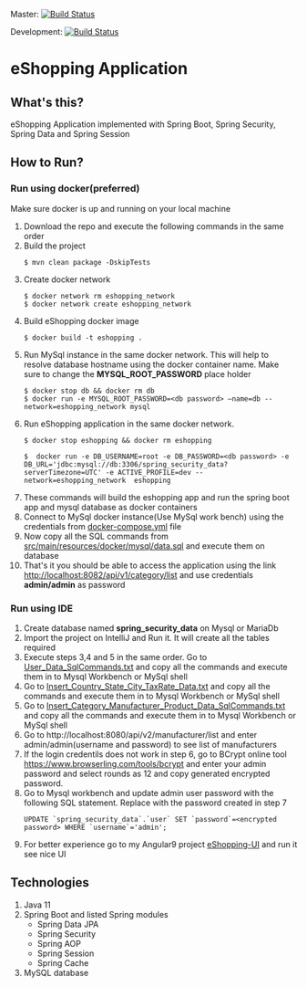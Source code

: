 Master: [![Build Status](https://travis-ci.com/pavankjadda/eShopping.svg?branch=master)](https://travis-ci.com/pavankjadda/eShopping)

Development: [![Build Status](https://travis-ci.com/pavankjadda/eShopping.svg?branch=development)](https://travis-ci.com/pavankjadda/eShopping)

# eShopping Application

## What's this?
eShopping Application implemented with Spring Boot, Spring Security, Spring Data and Spring Session

## How to Run?
### Run using docker(preferred)
Make sure docker is up and running on your local machine

1. Download the repo and execute the following commands in the same order
2. Build the project
    ```shell script
    $ mvn clean package -DskipTests
      ```
3. Create docker network
    ```shell script
    $ docker network rm eshopping_network
    $ docker network create eshopping_network
      ```
4. Build eShopping docker image
    ```shell script
    $ docker build -t eshopping .
      ```
5. Run MySql instance in the same docker network. This will help to resolve database hostname using the docker container name. Make sure to change the **MYSQL_ROOT_PASSWORD** place holder
    ```shell script
    $ docker stop db && docker rm db
    $ docker run -e MYSQL_ROOT_PASSWORD=<db password> —name=db --network=eshopping_network mysql 
      ```
6. Run eShopping application in the same docker network.
    ```shell script
    $ docker stop eshopping && docker rm eshopping
      
    $  docker run -e DB_USERNAME=root -e DB_PASSWORD=<db password> -e DB_URL='jdbc:mysql://db:3306/spring_security_data?serverTimezone=UTC' -e ACTIVE_PROFILE=dev --network=eshopping_network  eshopping
    ```
2. These commands will build the eshopping app and run the spring boot app and mysql database as docker containers
3. Connect to MySql docker instance(Use MySql work bench) using the credentials from [docker-compose.yml](docker-compose.yml) file 
4. Now copy all the SQL commands from [src/main/resources/docker/mysql/data.sql](src/main/resources/docker/mysql/data.sql) and  execute them on database
5. That's it you should be able to access the application using the link [http://localhost:8082/api/v1/category/list](http://localhost:8082/api/v1/category/list) and use credentials **admin/admin**  as password  


### Run using IDE
1. Create database named **spring_security_data** on Mysql or MariaDb
2. Import the project on IntelliJ and Run it. It will create all the tables required
3. Execute steps 3,4 and 5 in the same order. Go to [User_Data_SqlCommands.txt](src/main/resources/data/User_Data_SqlCommands.txt) and copy all the commands and execute them in to Mysql Workbench or MySql shell
4. Go to [Insert_Country_State_City_TaxRate_Data.txt](src/main/resources/data/Insert_Country_State_City_TaxRate_Data.txt) and copy all the commands and execute them in to Mysql Workbench or MySql shell
5. Go to [Insert_Category_Manufacturer_Product_Data_SqlCommands.txt](src/main/resources/data/Insert_Category_Manufacturer_Product_Data_SqlCommands.txt) and copy all the commands and execute them in to Mysql Workbench or MySql shell
6. Go to http://localhost:8080/api/v2/manufacturer/list and enter admin/admin(username and password) to see list of manufacturers
7. If the login credentils does not work in step 6, go to BCrypt online tool https://www.browserling.com/tools/bcrypt and enter your admin password and select rounds as 12 and copy generated encrypted password.
8. Go to Mysql workbench and update admin user password with the following SQL statement. Replace **<encrypted password>** with the password created in step 7
   ```
   UPDATE `spring_security_data`.`user` SET `password`=<encrypted password> WHERE `username`='admin';
   ```
9. For better experience go to my Angular9 project [eShopping-UI](https://github.com/pavankjadda/eShopping-UI) and run it see nice UI

## Technologies 
1. Java 11
2. Spring Boot and listed Spring modules 
    - Spring Data JPA
    - Spring Security 
    - Spring AOP
    - Spring Session
    - Spring Cache
4. MySQL database
